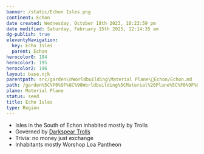```yaml
---
banner: /static/Echon Isles.png
continent: Echon
date created: Wednesday, October 18th 2023, 10:23:59 pm
date modified: Saturday, February 15th 2025, 12:14:35 am
dg-publish: true
eleventyNavigation:
  key: Echo Isles
  parent: Echon
herocolor0: 104
herocolor1: 195
herocolor2: 196
layout: base.njk
parentpath: src/garden\🌐Worldbuilding\Material Plane\🌴Echon/Echon.md
path: /garden%5C%F0%9F%8C%90Worldbuilding%5CMaterial%20Plane%5C%F0%9F%8C%B4Echon%5CRegions%5CEcho%20Isles/
plane: Material Plane
status: seed
title: Echo Isles
type: Region
---
```


- Isles in the South of Echon inhabited mostly by Trolls
- Governed by [Darkspear Trolls](/garden/%F0%9F%8C%90Worldbuilding/Material%20Plane/%F0%9F%8C%B4Echon/Factions/Darkspear%20Trolls)
- Trivia: no money just exchange
- Inhabitants mostly Worshop Loa Pantheon